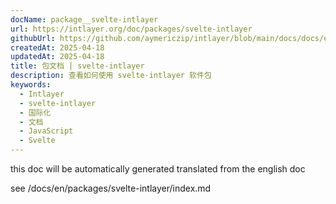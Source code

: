 ```yaml
---
docName: package__svelte-intlayer
url: https://intlayer.org/doc/packages/svelte-intlayer
githubUrl: https://github.com/aymericzip/intlayer/blob/main/docs/docs/en/packages/svelte-intlayer/index.md
createdAt: 2025-04-18
updatedAt: 2025-04-18
title: 包文档 | svelte-intlayer
description: 查看如何使用 svelte-intlayer 软件包
keywords:
  - Intlayer
  - svelte-intlayer
  - 国际化
  - 文档
  - JavaScript
  - Svelte
---
```


this doc will be automatically generated translated from the english doc

see /docs/en/packages/svelte-intlayer/index.md
